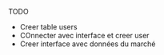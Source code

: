 TODO
- Creer table users
- COnnecter avec interface et creer user
- Creer interface avec données du marché
